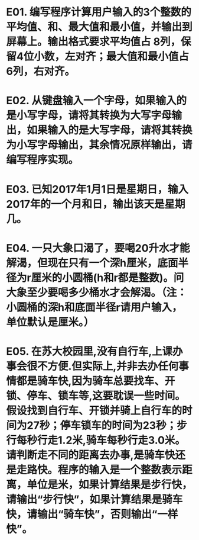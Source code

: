 # E01. 编写程序计算用户输入的3个整数的平均值、和、最大值和最小值，并输出到屏幕上。输出格式要求平均值占 8列，保留4位小数，左对齐；最大值和最小值占 6列，右对齐。
# E02.	从键盘输入一个字母，如果输入的是小写字母，请将其转换为大写字母输出，如果输入的是大写字母，请将其转换为小写字母输出，其余情况原样输出，请编写程序实现。
# E03.	已知2017年1月1日是星期日，输入2017年的一个月和日，输出该天是星期几。
# E04.	一只大象口渴了，要喝20升水才能解渴，但现在只有一个深h厘米，底面半径为r厘米的小圆桶(h和r都是整数)。问大象至少要喝多少桶水才会解渴。（注：小圆桶的深h和底面半径r请用户输入，单位默认是厘米。）
# E05.	在苏大校园里,没有自行车,上课办事会很不方便.但实际上,并非去办任何事情都是骑车快,因为骑车总要找车、开锁、停车、锁车等,这要耽误一些时间。假设找到自行车、开锁并骑上自行车的时间为27秒；停车锁车的时间为23秒；步行每秒行走1.2米,骑车每秒行走3.0米。请判断走不同的距离去办事,是骑车快还是走路快。程序的输入是一个整数表示距离，单位是米，如果计算结果是步行快，请输出“步行快”，如果计算结果是骑车快，请输出“骑车快”，否则输出“一样快”。 
